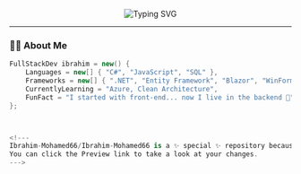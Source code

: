 <!-- Typing animation header -->
<p align="center">
  <img src="https://readme-typing-svg.demolab.com?font=Fira+Code&weight=500&size=24&pause=1000&color=5FB0FF&center=true&vCenter=true&multiline=true&width=600&height=80&lines=Hey+there+%F0%9F%91%8B+I'm+Ibrahim+Mohamed;Full+Stack+.NET+Developer+%7C+Backend+Lover;Always+building+clean%2C+scalable+apps+%F0%9F%9A%80" alt="Typing SVG" />
</p>

---

### 👨‍💻 About Me

```csharp
FullStackDev ibrahim = new() {
    Languages = new[] { "C#", "JavaScript", "SQL" },
    Frameworks = new[] { ".NET", "Entity Framework", "Blazor", "WinForms" },
    CurrentlyLearning = "Azure, Clean Architecture",
    FunFact = "I started with front-end... now I live in the backend 🚀"
};



<!---
Ibrahim-Mohamed66/Ibrahim-Mohamed66 is a ✨ special ✨ repository because its `README.md` (this file) appears on your GitHub profile.
You can click the Preview link to take a look at your changes.
--->
